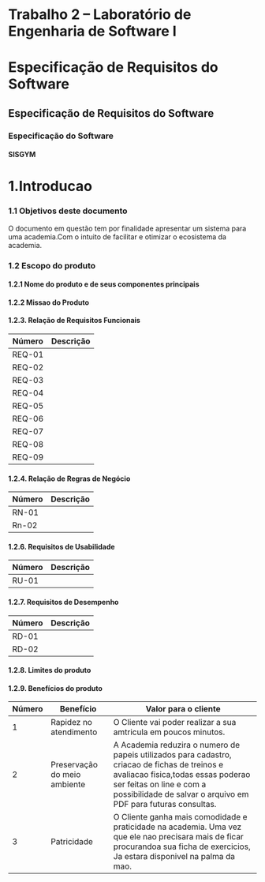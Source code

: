 
# Trabalho 2 – Laboratório de Engenharia de Software I

# Especificação de Requisitos do Software

 
## Especificação de Requisitos do Software

### Especificação do Software
#### SISGYM
# 1.Introducao
### 1.1 Objetivos deste documento
O documento em questão tem por finalidade apresentar um sistema para uma academia.Com o intuito de facilitar e otimizar o ecosistema da academia.
### 1.2 Escopo do produto
#### 1.2.1	Nome do produto e de seus componentes principais


#### 1.2.2	Missao do Produto



#### 1.2.3.	Relação de Requisitos Funcionais

Número   | Descrição
--------- | ------
REQ-01 | 
REQ-02 | 
REQ-03 | 
REQ-04 | 
REQ-05 | 
REQ-06 | 
REQ-07 | 
REQ-08 | 
REQ-09 | 


#### 1.2.4.	Relação de Regras de Negócio
Número   | Descrição
--------- | ------
RN-01 | 
Rn-02 |

#### 1.2.6.	Requisitos de Usabilidade
Número  |	Descrição
--------- | ------
RU-01|

#### 1.2.7.	Requisitos de Desempenho
Número  |	Descrição
--------- | ------
RD-01	|
RD-02	|
#### 1.2.8.	Limites do produto


#### 1.2.9.	Benefícios do produto

Número |	Benefício |	Valor para o cliente
--------- | ------ | ------
1| 		Rapidez no atendimento| 	O Cliente vai poder realizar a sua amtricula em poucos minutos. |
2	| 	Preservação do meio ambiente | A Academia reduzira o numero de papeis utilizados para cadastro, criacao de fichas de treinos e avaliacao fisica,todas essas poderao ser feitas on line e com a possibilidade de salvar o arquivo em PDF para futuras consultas.
3	|  Patricidade	| O Cliente ganha mais comodidade e praticidade na academia. Uma vez que ele nao precisara mais de ficar procurandoa sua ficha de exercicios, Ja estara disponivel na palma da mao.

